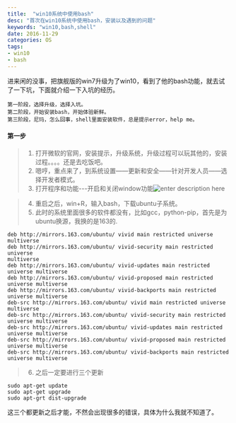```yaml
---
title:  "win10系统中使用bash"
desc: "首次在win10系统中使用bash，安装以及遇到的问题"
keywords: "win10,bash,shell"
date: 2016-11-29
categories: OS
tags:
- win10
- bash
---
```


进来闲的没事，把旗舰版的win7升级为了win10，看到了他的bash功能，就去试了一下坑，下面就介绍一下入坑的经历。

<!--more-->

```
第一阶段，选择升级，选择入坑。
第二阶段，开始安装bash，开始体验新鲜。
第三阶段，尼玛，怎么回事，shell里面安装软件，总是提示error，help me。
```

#### 第一步
> 1. 打开微软的官网，安装提示，升级系统，升级过程可以玩其他的，安装过程。。。。还是去吃饭吧。
> 2. 嗯哼，重点来了，到系统设置——更新和安全——针对开发人员——选择开发者模式。
> 3. 打开程序和功能---开启和关闭window功能![enter description here][1]

  [1]: /assets/img/20161129212349.png "20161129212349.png"
> 4. 重启之后，win+R，输入bash，下载ubuntu子系统。
> 5. 此时的系统里面很多的软件都没有，比如gcc，python-pip，首先是为ubuntu换源，我换的是163的.
```
deb http://mirrors.163.com/ubuntu/ vivid main restricted universe multiverse
deb http://mirrors.163.com/ubuntu/ vivid-security main restricted universe
multiverse
deb http://mirrors.163.com/ubuntu/ vivid-updates main restricted universe multiverse
deb http://mirrors.163.com/ubuntu/ vivid-proposed main restricted universe multiverse
deb http://mirrors.163.com/ubuntu/ vivid-backports main restricted universe multiverse
deb-src http://mirrors.163.com/ubuntu/ vivid main restricted universe multiverse
deb-src http://mirrors.163.com/ubuntu/ vivid-security main restricted universe multiverse 
deb-src http://mirrors.163.com/ubuntu/ vivid-updates main restricted universe multiverse 
deb-src http://mirrors.163.com/ubuntu/ vivid-proposed main restricted universe multiverse 
deb-src http://mirrors.163.com/ubuntu/ vivid-backports main restricted universe multiverse
```
> 6. 之后一定要进行三个更新
```
sudo apt-get update
sudo apt-get upgrade
sudo apt-grt dist-upgrade
```
这三个都更新之后才能，不然会出现很多的错误，具体为什么我就不知道了。